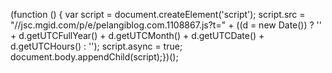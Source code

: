 (function () {
var script = document.createElement('script');
script.src = "//jsc.mgid.com/p/e/pelangiblog.com.1108867.js?t=" +  ((d = new Date()) ? '' + d.getUTCFullYear() + d.getUTCMonth() + d.getUTCDate() + d.getUTCHours() : '');
script.async = true;
document.body.appendChild(script);})();
